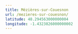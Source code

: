 ```yaml
---
title: Mézières-sur-Couesnon
url: /mezieres-sur-couesnon/
latitude: 48.294563000000004
longitude: -1.4323826000000002
---
```

